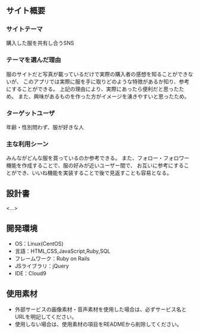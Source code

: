 # <clothes>

## サイト概要
### サイトテーマ
購入した服を共有し合うSNS

### テーマを選んだ理由
服のサイトだと写真が載っているだけで実際の購入者の感想を知ることができないが、
このアプリでは実際に服を手に取りどのような特徴があるか知り、参考にすることができる。
上記の理由により、実際にあったら便利だと思ったため。
また、興味があるものを作った方がイメージを湧きやすいと思ったため。

### ターゲットユーザ
年齢・性別問わず、服が好きな人

### 主な利用シーン
みんながどんな服を買っているのか参考できる。
また、フォロー・フォロワー機能を作成することで、服の好みが近いユーザー間で、
お互いに参考にすることができ、いいね機能を実装することで後で見返すことも容易となる。

## 設計書
<...>

## 開発環境
- OS：Linux(CentOS)
- 言語：HTML,CSS,JavaScript,Ruby,SQL
- フレームワーク：Ruby on Rails
- JSライブラリ：jQuery
- IDE：Cloud9

## 使用素材
- 外部サービスの画像素材・音声素材を使用した場合は、必ずサービス名とURLを明記してください。
- 使用しない場合は、使用素材の項目をREADMEから削除してください。